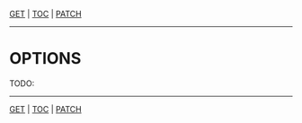 [GET](api-get.md) | [TOC](README.md) | [PATCH](api-patch.md)
- - -

# OPTIONS

TODO:



- - -

[GET](api-get.md) | [TOC](README.md) | [PATCH](api-patch.md)